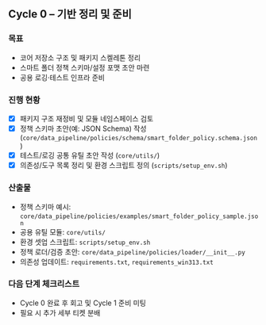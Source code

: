 ## Cycle 0 – 기반 정리 및 준비

### 목표
- 코어 저장소 구조 및 패키지 스켈레톤 정리
- 스마트 폴더 정책 스키마/설정 포맷 초안 마련
- 공용 로깅·테스트 인프라 준비

### 진행 현황
- [x] 패키지 구조 재정비 및 모듈 네임스페이스 검토
- [x] 정책 스키마 초안(예: JSON Schema) 작성 (`core/data_pipeline/policies/schema/smart_folder_policy.schema.json`)
- [x] 테스트/로깅 공통 유틸 초안 작성 (`core/utils/`)
- [x] 의존성/도구 목록 정리 및 환경 스크립트 정의 (`scripts/setup_env.sh`)

### 산출물
- 정책 스키마 예시: `core/data_pipeline/policies/examples/smart_folder_policy_sample.json`
- 공용 유틸 모듈: `core/utils/`
- 환경 셋업 스크립트: `scripts/setup_env.sh`
- 정책 로더/검증 초안: `core/data_pipeline/policies/loader/__init__.py`
- 의존성 업데이트: `requirements.txt`, `requirements_win313.txt`

### 다음 단계 체크리스트
- Cycle 0 완료 후 회고 및 Cycle 1 준비 미팅
- 필요 시 추가 세부 티켓 분배
